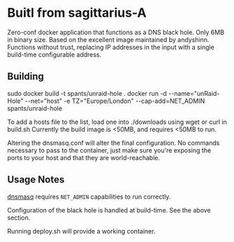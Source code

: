 # Buitl from sagittarius-A

Zero-conf docker application that functions as a DNS black hole. Only 6MB in binary size. Based on the excellent image maintained by andyshinn.
Functions without trust, replacing IP addresses in the input with a single build-time configurable address.

## Building
sudo docker build -t spants/unraid-hole .
docker run -d --name="unRaid-Hole" --net="host" -e TZ="Europe/London" --cap-add=NET_ADMIN spants/unraid-hole

To add a hosts file to the list, load one into ./downloads using wget or curl in build.sh
Currently the build image is <50MB, and requires <50MB to run.

Altering the dnsmasq.conf will alter the final configuration. No commands necessary to pass to the container, just make sure you're exposing the ports to your host and that they are world-reachable.

## Usage Notes

[dnsmasq][dnsmasq] requires `NET_ADMIN` capabilities to run correctly.

Configuration of the black hole is handled at build-time. See the above section.

Running deploy.sh will provide a working container.

[dnsmasq]: http://www.thekelleys.org.uk/dnsmasq/doc.html
